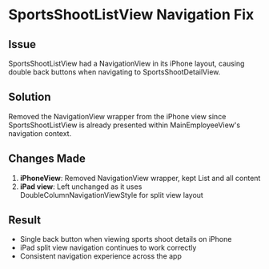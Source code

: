 # SportsShootListView Navigation Fix

## Issue
SportsShootListView had a NavigationView in its iPhone layout, causing double back buttons when navigating to SportsShootDetailView.

## Solution
Removed the NavigationView wrapper from the iPhone view since SportsShootListView is already presented within MainEmployeeView's navigation context.

## Changes Made
1. **iPhoneView**: Removed NavigationView wrapper, kept List and all content
2. **iPad view**: Left unchanged as it uses DoubleColumnNavigationViewStyle for split view layout

## Result
- Single back button when viewing sports shoot details on iPhone
- iPad split view navigation continues to work correctly
- Consistent navigation experience across the app